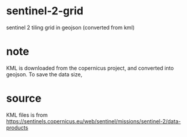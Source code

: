 # sentinel-2-grid
sentinel 2 tiling grid in geojson (converted from kml)

# note
KML is downloaded from the copernicus project, and converted into geojson.
To save the data size, 

# source
KML files is from https://sentinels.copernicus.eu/web/sentinel/missions/sentinel-2/data-products
